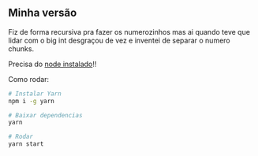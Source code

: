 ## Minha versão

Fiz de forma recursiva pra fazer os numerozinhos mas ai quando teve que lidar com o big int desgraçou de vez e inventei de separar o numero chunks.

Precisa do [node instalado](https://nodejs.org/en/)!!

Como rodar:
```bash
# Instalar Yarn
npm i -g yarn

# Baixar dependencias
yarn

# Rodar
yarn start
```
